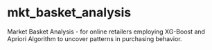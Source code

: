 # mkt_basket_analysis
Market Basket Analysis - for online retailers employing XG-Boost and Apriori Algorithm to uncover patterns in purchasing behavior.
